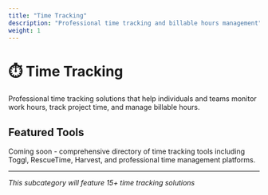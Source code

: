 ```yaml
---
title: "Time Tracking"
description: "Professional time tracking and billable hours management"
weight: 1
---
```


# ⏱️ Time Tracking

Professional time tracking solutions that help individuals and teams monitor work hours, track project time, and manage billable hours.

## Featured Tools

Coming soon - comprehensive directory of time tracking tools including Toggl, RescueTime, Harvest, and professional time management platforms.

---

*This subcategory will feature 15+ time tracking solutions*